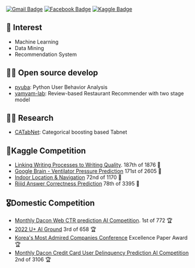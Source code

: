 <!--
**ds-wook/ds-wook** is a ✨ _special_ ✨ repository because its `README.md` (this file) appears on your GitHub profile.

Here are some ideas to get you started:

- 🔭 I’m currently working on ...
- 🌱 I’m currently learning ...
- 👯 I’m looking to collaborate on ...
- 🤔 I’m looking for help with ...
- 💬 Ask me about ...
- 📫 How to reach me: ...
- 😄 Pronouns: ...
- ⚡ Fun fact: ...
--> 
 
[![Gmail Badge](https://img.shields.io/badge/-Gmail-c14438?style=flat-square&logo=Gmail&logoColor=white&link=mailto:kdy0902ysh@gmail.com)](mailto:leewook94@gmail.com)
[![Facebook Badge](https://img.shields.io/badge/facebook-1877f2?style=flat-square&logo=facebook&logoColor=white&link=https://www.facebook.com/profile.php?id=100020605646794)](https://www.facebook.com/profile.php?id=100020605646794)
[![Kaggle Badge](http://img.shields.io/badge/-Kaggle-black?style=flat-square&logo=kaggle&link=https://www.kaggle.com/abhinand05/)](https://www.kaggle.com/leewook)

## 🎲 Interest
+ Machine Learning
+ Data Mining
+ Recommendation System

## 🧑‍💻 Open source develop
+ [pyuba](https://github.com/ds-wook/pyuba): Python User Behavior Analysis
+ [yamyam-lab](): Review-based Restaurant Recommender with two stage model
  
## 👨‍🔬 Research
+ [CATabNet](https://github.com/ds-wook/categorical-tabnet): Categorical boosting based Tabnet
  
## 🏅Kaggle Competition
+ [Linking Writing Processes to Writing Quality](https://www.kaggle.com/competitions/linking-writing-processes-to-writing-quality). 187th of 1876 🥉
+ [Google Brain - Ventilator Pressure Prediction](https://www.kaggle.com/competitions/ventilator-pressure-prediction) 171st of 2605 🥉
+ [Indoor Location & Navigation](https://www.kaggle.com/competitions/indoor-location-navigation) 72nd of 1170 🥉
+ [Riiid Answer Correctness Prediction](https://www.kaggle.com/competitions/riiid-test-answer-prediction) 78th of 3395 🥈

## 🎖️Domestic Competition
+ [Monthly Dacon Web CTR prediction AI Competition](https://dacon.io/competitions/official/236258/overview/description). 1st of 772 🏆
+ [2022 U+ AI Ground](https://stages.ai/competitions/208/overview/description) 3rd of 658 🏆
+ [Korea's Most Admired Companies Conference](https://www.kw.ac.kr/ko/life/newsletter.jsp?BoardMode=view&DUID=38127&tpage=1) Excellence Paper Award 🏆  
+ [Monthly Dacon Credit Card User Delinquency Prediction AI Competition](https://dacon.io/competitions/official/235713/overview/description) 2nd of 3106 🏆
